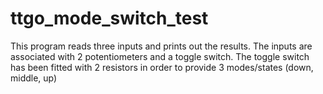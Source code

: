 # ttgo_mode_switch_test
This program reads three inputs and prints out the results.  The inputs are associated with 
 2 potentiometers and a toggle switch.  The toggle switch has been fitted with 2 resistors in order
 to provide 3 modes/states (down, middle, up)